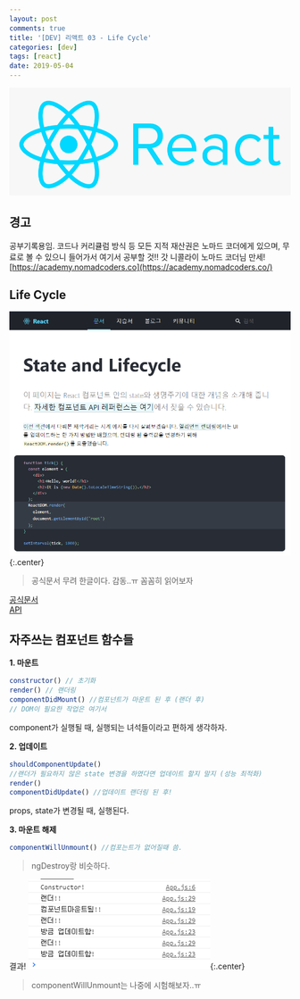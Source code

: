 ```yaml
---
layout: post
comments: true
title: '[DEV] 리액트 03 - Life Cycle'
categories: [dev]
tags: [react]
date: 2019-05-04
---
```

![headerimg](/assets/img/subcate/react.png)

## 경고
공부기록용임.
코드나 커리큘럼 방식 등 모든 지적 재산권은 노마드 코더에게 있으며,
무료로 볼 수 있으니 들어가서 여기서 공부할 것!!
갓 니콜라이 노마드 코더님 만세!
[https://academy.nomadcoders.co](https://academy.nomadcoders.co/)


## Life Cycle
![image](/assets/img/post/react-01/Screenshot_5.png){:.center}
> 공식문서 무려 한글이다. 감동..ㅠ 꼼꼼히 읽어보자

[공식문서](https://ko.reactjs.org/docs/state-and-lifecycle.html)  
[API](https://ko.reactjs.org/docs/react-component.html)



## 자주쓰는 컴포넌트 함수들
**1. 마운트**
~~~javascript
constructor() // 초기화
render() // 랜더링
componentDidMount() //컴포넌트가 마운트 된 후 (랜더 후)
// DOM이 필요한 작업은 여기서
~~~
component가 실행될 때, 실행되는 녀석들이라고 편하게 생각하자.


**2. 업데이트**
~~~javascript
shouldComponentUpdate()
//랜더가 필요하지 않은 state 변경을 하였다면 업데이트 할지 말지 (성능 최적화)
render()
componentDidUpdate() //업데이트 랜더링 된 후!
~~~
props, state가 변경될 때, 실행된다.


**3. 마운트 해제**
~~~javascript
componentWillUnmount() //컴포는트가 없어질때 씀.
~~~
> ngDestroy랑 비슷하다.

결과!
![image](/assets/img/post/react-01/Screenshot_6.png){:.center}
> componentWillUnmount는 나중에 시험해보자..ㅠ